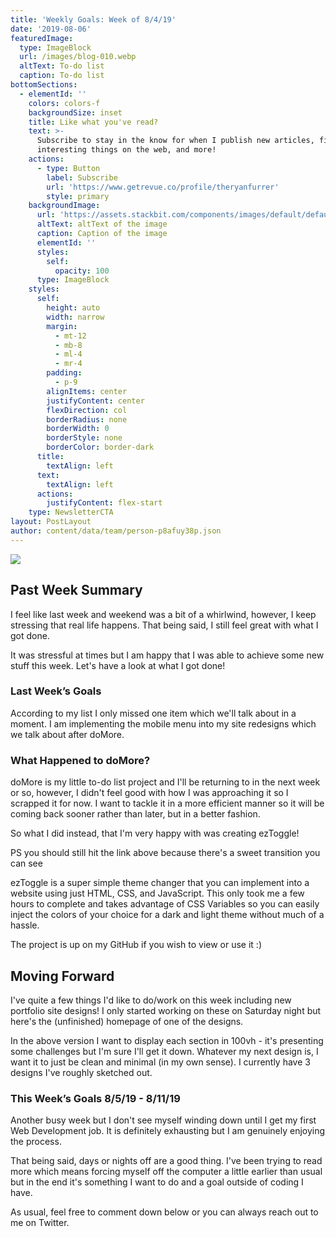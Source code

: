 ```yaml
---
title: 'Weekly Goals: Week of 8/4/19'
date: '2019-08-06'
featuredImage:
  type: ImageBlock
  url: /images/blog-010.webp
  altText: To-do list
  caption: To-do list
bottomSections:
  - elementId: ''
    colors: colors-f
    backgroundSize: inset
    title: Like what you've read?
    text: >-
      Subscribe to stay in the know for when I publish new articles, find
      interesting things on the web, and more!
    actions:
      - type: Button
        label: Subscribe
        url: 'https://www.getrevue.co/profile/theryanfurrer'
        style: primary
    backgroundImage:
      url: 'https://assets.stackbit.com/components/images/default/default-image.png'
      altText: altText of the image
      caption: Caption of the image
      elementId: ''
      styles:
        self:
          opacity: 100
      type: ImageBlock
    styles:
      self:
        height: auto
        width: narrow
        margin:
          - mt-12
          - mb-8
          - ml-4
          - mr-4
        padding:
          - p-9
        alignItems: center
        justifyContent: center
        flexDirection: col
        borderRadius: none
        borderWidth: 0
        borderStyle: none
        borderColor: border-dark
      title:
        textAlign: left
      text:
        textAlign: left
      actions:
        justifyContent: flex-start
    type: NewsletterCTA
layout: PostLayout
author: content/data/team/person-p8afuy38p.json
---
```

![](/images/blog-010-78ca283c.webp)

## Past Week Summary

I feel like last week and weekend was a bit of a whirlwind, however, I keep stressing that real life happens. That being said, I still feel great with what I got done.

It was stressful at times but I am happy that I was able to achieve some new stuff this week. Let's have a look at what I got done!

### Last Week’s Goals

According to my list I only missed one item which we'll talk about in a moment. I am implementing the mobile menu into my site redesigns which we talk about after doMore.

### What Happened to doMore?

doMore is my little to-do list project and I'll be returning to in the next week or so, however, I didn't feel good with how I was approaching it so I scrapped it for now. I want to tackle it in a more efficient manner so it will be coming back sooner rather than later, but in a better fashion.

So what I did instead, that I'm very happy with was creating ezToggle!

PS you should still hit the link above because there's a sweet transition you can see

ezToggle is a super simple theme changer that you can implement into a website using just HTML, CSS, and JavaScript. This only took me a few hours to complete and takes advantage of CSS Variables so you can easily inject the colors of your choice for a dark and light theme without much of a hassle.

The project is up on my GitHub if you wish to view or use it :)

## Moving Forward

I've quite a few things I'd like to do/work on this week including new portfolio site designs! I only started working on these on Saturday night but here's the (unfinished) homepage of one of the designs.

In the above version I want to display each section in 100vh - it's presenting some challenges but I'm sure I'll get it down. Whatever my next design is, I want it to just be clean and minimal (in my own sense). I currently have 3 designs I've roughly sketched out.

### This Week’s Goals 8/5/19 - 8/11/19

Another busy week but I don't see myself winding down until I get my first Web Development job. It is definitely exhausting but I am genuinely enjoying the process.

That being said, days or nights off are a good thing. I've been trying to read more which means forcing myself off the computer a little earlier than usual but in the end it's something I want to do and a goal outside of coding I have.

As usual, feel free to comment down below or you can always reach out to me on Twitter.
